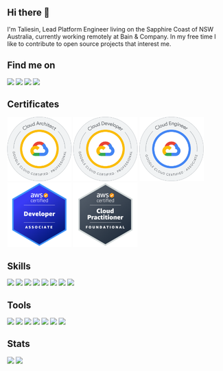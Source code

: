 ## Hi there 👋

I'm Taliesin, Lead Platform Engineer living on the Sapphire Coast of NSW Australia, currently working remotely at Bain & Company. In my free time I like to contribute to open source projects that interest me.

## Find me on

[![](https://img.shields.io/badge/Discord-grey.svg?labelColor=7289DA&logo=Discord&style=for-the-badge&logoColor=white)](https://discord.com/users/175849363212468224)
[![](https://img.shields.io/badge/GitLab-grey.svg?labelColor=FC6D26&logo=GitLab&style=for-the-badge&logoColor=white)](https://gitlab.com/strongishllama)
[![](https://img.shields.io/badge/GitHub-grey.svg?labelColor=181717&logo=GitHub&style=for-the-badge&logoColor=white)](https://github.com/strongishllama)
[![](https://img.shields.io/badge/LinkedIn-grey?labelColor=0A66C2&logo=LinkedIn&style=for-the-badge&logoColor=white)](https://www.linkedin.com/in/taliesin-millhouse-00001)

## Certificates

[<img src="https://raw.githubusercontent.com/strongishllama/strongishllama/main/assets/google-certified-professional-cloud-architect.png" height="150px">](https://www.credential.net/9304338f-fac9-4663-b80f-97a7de76c9db)
[<img src="https://raw.githubusercontent.com/strongishllama/strongishllama/main/assets/google-certified-professional-cloud-developer.png" height="150px">](https://www.credential.net/84cd894b-71e5-4952-8de8-b2a03f3b4acb)
[<img src="https://raw.githubusercontent.com/strongishllama/strongishllama/main/assets/google-certified-associate-cloud-engineer.png" height="150px">](https://www.credential.net/e911568a-7466-47d2-a129-01ecc41dc9c4)
[<img src="https://raw.githubusercontent.com/strongishllama/strongishllama/main/assets/aws-certified-developer-associate.png" height="150px">](https://www.credly.com/badges/621f3848-01f1-4d73-b747-1140470882fe)
[<img src="https://raw.githubusercontent.com/strongishllama/strongishllama/main/assets/aws-certified-cloud-practitioner.png" height="150px">](https://www.credly.com/badges/aaa06788-4a2e-4d00-9d5c-b116fd67bd3a)

## Skills

![](https://img.shields.io/badge/Amazon%20Web%20Services%20(AWS)-grey?labelColor=FF9900&logo=Amazon&style=for-the-badge&logoColor=white)
![](https://img.shields.io/badge/Google%20Cloud%20Platform%20(GCP)-grey?labelColor=4285F4&logo=GoogleCloud&style=for-the-badge&logoColor=white)
![](https://img.shields.io/badge/Terraform-grey?labelColor=7B42BC&logo=Terraform&style=for-the-badge&logoColor=white)
![](https://img.shields.io/badge/GitHub%20Actions-grey?labelColor=2088FF&logo=GitHubActions&style=for-the-badge&logoColor=white)
![](https://img.shields.io/badge/Golang-grey?labelColor=00ADD8&logo=Go&style=for-the-badge&logoColor=white)
![](https://img.shields.io/badge/Typescript-grey?labelColor=3178C6&logo=Typescript&style=for-the-badge&logoColor=white)
![](https://img.shields.io/badge/PHP-grey?labelColor=777BB4&logo=PHP&style=for-the-badge&logoColor=white)
![](https://img.shields.io/badge/Vue.js-grey?labelColor=4FC08D&logo=Vue.js&style=for-the-badge&logoColor=white)

## Tools

![](https://img.shields.io/badge/Git-grey?labelColor=F05032&logo=Git&style=for-the-badge&logoColor=white)
![](https://img.shields.io/badge/GitLab-grey?labelColor=FC6D26&logo=GitLab&style=for-the-badge&logoColor=white)
![](https://img.shields.io/badge/GitHub-grey?labelColor=181717&logo=GitHub&style=for-the-badge&logoColor=white)
![](https://img.shields.io/badge/linux-grey?labelColor=FCC624&logo=Linux&style=for-the-badge&logoColor=white)
![](https://img.shields.io/badge/macOS-grey?labelColor=000000&logo=macos&style=for-the-badge&logoColor=white)
![](https://img.shields.io/badge/Neovim-grey?labelColor=00b952&logo=Neovim&style=for-the-badge&logoColor=white)
![](https://img.shields.io/badge/Visual%20Studio%20Code-grey?labelColor=007ACC&logo=VisualStudioCode&style=for-the-badge&logoColor=white)

## Stats

![](https://gitlab-readme-stats.vercel.app/api?username=strongishllama&show_icons=true&count_private=true&text_color=E5289E&bg_color=2B213A&title_color=FFFFFF&icon_color=EF8539)
![](https://github-readme-stats.vercel.app/api?username=strongishllama&show_icons=true&count_private=true&theme=synthwave)
